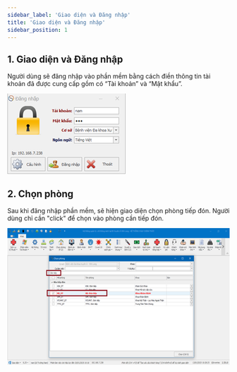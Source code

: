```yaml
---
sidebar_label: 'Giao diện và Đăng nhập'
title: 'Giao diện và Đăng nhập'
sidebar_position: 1
---
```


## 1. Giao diện và Đăng nhập

Người dùng sẽ đăng nhập vào phần mềm bằng cách điền thông tin tài khoản đã được cung cấp gồm có “Tài khoản” và “Mật khẩu”.

<div className="center-container">
  <img src="/img/giao-dien-dang-nhap.png" alt="Giao diện đăng nhập" />
</div>


## 2. Chọn phòng

Sau khi đăng nhập phần mềm, sẽ hiện giao diện chọn phòng tiếp đón. Người dùng chỉ cần "click" để chọn vào phòng cần tiếp đón.

<div className="center-container">
  <img src="/img/giao-dien-chon-phong.png" alt="Giao diện đăng nhập" />
</div>
